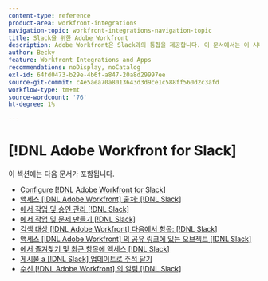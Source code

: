 ```yaml
---
content-type: reference
product-area: workfront-integrations
navigation-topic: workfront-integrations-navigation-topic
title: Slack을 위한 Adobe Workfront
description: Adobe Workfront은 Slack과의 통합을 제공합니다. 이 문서에서는 이 시나리오의 일반적인 사용 사례에 대한 지침과 구성에 대한 지침에 연결합니다.
author: Becky
feature: Workfront Integrations and Apps
recommendations: noDisplay, noCatalog
exl-id: 64fd0473-b29e-4b6f-a847-20a8d29997ee
source-git-commit: c4e5aea70a8013643d3d9ce1c588ff560d2c3afd
workflow-type: tm+mt
source-wordcount: '76'
ht-degree: 1%

---
```


# [!DNL Adobe Workfront for Slack]

이 섹션에는 다음 문서가 포함됩니다.

* [Configure [!DNL Adobe Workfront for Slack]](../../workfront-integrations-and-apps/using-workfront-with-slack/configure-workfront-for-slack.md)
* [액세스 [!DNL Adobe Workfront] 출처: [!DNL Slack]](../../workfront-integrations-and-apps/using-workfront-with-slack/access-workfront-from-slack.md)
* [에서 작업 및 승인 관리 [!DNL Slack]](../../workfront-integrations-and-apps/using-workfront-with-slack/manage-your-work-and-approvals-from-slack.md)
* [에서 작업 및 문제 만들기 [!DNL Slack]](../../workfront-integrations-and-apps/using-workfront-with-slack/create-tasks-and-issues-from-slack.md)
* [검색 대상 [!DNL Adobe Workfront] 다음에서 항목: [!DNL Slack]](../../workfront-integrations-and-apps/using-workfront-with-slack/search-for-wf-items-from-slack.md)
* [액세스 [!DNL Adobe Workfront] 의 공유 링크에 있는 오브젝트 [!DNL Slack]](../../workfront-integrations-and-apps/using-workfront-with-slack/access-wf-objects-from-shared-linked-in-slack.md)
* [에서 즐겨찾기 및 최근 항목에 액세스 [!DNL Slack]](../../workfront-integrations-and-apps/using-workfront-with-slack/access-favorites-and-recent-items-from-slack.md)
* [게시물 a [!DNL Slack] 업데이트로 주석 달기](../../workfront-integrations-and-apps/using-workfront-with-slack/post-a-slack-comment-as-an-update.md)
* [수신 [!DNL Adobe Workfront] 의 알림 [!DNL Slack]](../../workfront-integrations-and-apps/using-workfront-with-slack/receive-workfront-notifications-in-slack.md)

